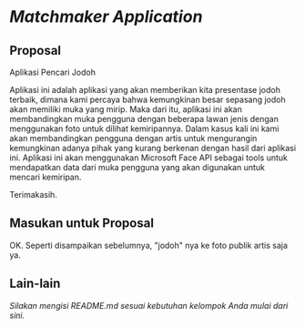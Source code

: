 # _Matchmaker Application_

## Proposal

Aplikasi Pencari Jodoh

Aplikasi ini adalah aplikasi yang akan memberikan kita presentase jodoh terbaik, dimana kami percaya bahwa kemungkinan besar sepasang jodoh akan memiliki muka yang mirip. Maka dari itu, aplikasi ini akan membandingkan muka pengguna dengan beberapa lawan jenis dengan menggunakan foto untuk dilihat kemiripannya. Dalam kasus kali ini kami akan membandingkan pengguna dengan artis untuk mengurangin kemungkinan adanya pihak yang kurang berkenan dengan hasil dari aplikasi ini. Aplikasi ini akan menggunakan Microsoft Face API sebagai tools untuk mendapatkan data dari muka pengguna yang akan digunakan untuk mencari kemiripan.

Terimakasih.

## Masukan untuk Proposal

OK. Seperti disampaikan sebelumnya, "jodoh" nya ke foto publik artis saja ya.

## Lain-lain

_Silakan mengisi README.md sesuai kebutuhan kelompok Anda mulai dari sini._
